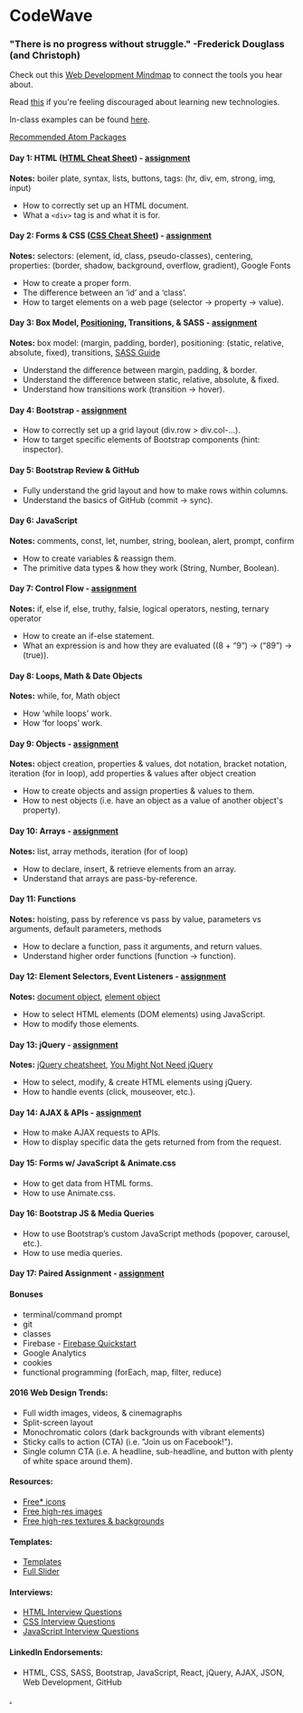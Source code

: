 # CodeWave

### "There is no progress without struggle." -Frederick Douglass (and Christoph)

Check out this [Web Development Mindmap](https://coggle.it/diagram/Vz9LvW8byvN0I38x) to connect the tools you hear about.

Read [this](https://medium.com/@addyosmani/totally-get-your-frustration-ea11adf237e3#.ch2epio1i) if you're feeling discouraged about learning new technologies.

In-class examples can be found [here](https://github.com/BeachCodersAcademy/CodeWave/tree/master/in-class_examples).

[Recommended Atom Packages](https://github.com/BeachCodersAcademy/CodeWave/blob/master/notes/atom_packages.md)

#### Day 1: HTML ([HTML Cheat Sheet](http://www.cheat-sheets.org/saved-copy/html5-cheat-sheet.png)) - [assignment](https://github.com/BeachCodersAcademy/CodeWave/blob/master/assignments/html.md)
**Notes:** boiler plate, syntax, lists, buttons, tags: (hr, div, em, strong, img, input)
* How to correctly set up an HTML document.	
* What a `<div>` tag is and what it is for.

#### Day 2: Forms & CSS ([CSS Cheat Sheet](https://www.smashingmagazine.com/wp-content/uploads/images/css3-cheat-sheet/css3-cheat-sheet.pdf)) - [assignment](https://github.com/BeachCodersAcademy/CodeWave/blob/master/assignments/css.md)
**Notes:** selectors: (element, id, class, pseudo-classes), centering, properties: (border, shadow, background, overflow, gradient), Google Fonts
* How to create a proper form.
* The difference between an ‘id’ and a ‘class’.
* How to target elements on a web page (selector -> property -> value).

#### Day 3: Box Model, [Positioning](https://github.com/BeachCodersAcademy/CodeWave/blob/master/notes/positioning.md), Transitions, & SASS  - [assignment](https://github.com/BeachCodersAcademy/CodeWave/blob/master/assignments/box_model_and_positioning.md)
**Notes:** box model: (margin, padding, border), positioning: (static, relative, absolute, fixed), transitions, [SASS Guide](https://github.com/BeachCodersAcademy/CodeWave/blob/master/notes/sass.md)
* Understand the difference between margin, padding, & border.
* Understand the difference between static, relative, absolute, & fixed.
* Understand how transitions work (transition -> hover).

#### Day 4: Bootstrap - [assignment](https://github.com/BeachCodersAcademy/CodeWave/blob/master/assignments/bootstrap.md)
* How to correctly set up a grid layout (div.row > div.col-...).
* How to target specific elements of Bootstrap components (hint: inspector).

#### Day 5: Bootstrap Review & GitHub
* Fully understand the grid layout and how to make rows within columns.
* Understand the basics of GitHub (commit -> sync).

#### Day 6: JavaScript
**Notes:** comments, const, let, number, string, boolean, alert, prompt, confirm
* How to create variables & reassign them.
* The primitive data types & how they work (String, Number, Boolean).

#### Day 7: Control Flow - [assignment](https://github.com/BeachCodersAcademy/CodeWave/blob/master/assignments/control_flow.md)
**Notes:** if, else if, else, truthy, falsie, logical operators, nesting, ternary operator
* How to create an if-else statement.
* What an expression is and how they are evaluated ((8 + “9”) -> (“89”) -> (true)).

#### Day 8: Loops, Math & Date Objects
**Notes:** while, for, Math object
* How ‘while loops’ work.
* How ‘for loops’ work.

#### Day 9: Objects - [assignment](https://github.com/BeachCodersAcademy/CodeWave/blob/master/assignments/objects.md)
**Notes:** object creation, properties & values, dot notation, bracket notation, iteration (for in loop), add properties & values after object creation
* How to create objects and assign properties & values to them.
* How to nest objects (i.e. have an object as a value of another object's property).

#### Day 10: Arrays - [assignment](https://github.com/BeachCodersAcademy/CodeWave/blob/master/assignments/arrays.md)
**Notes:** list, array methods, iteration (for of loop)
* How to declare, insert, & retrieve elements from an array.
* Understand that arrays are pass-by-reference.

#### Day 11: Functions
**Notes:** hoisting, pass by reference vs pass by value, parameters vs arguments, default parameters, methods
* How to declare a function, pass it arguments, and return values.
* Understand higher order functions (function -> function).

#### Day 12: Element Selectors, Event Listeners - [assignment](https://github.com/BeachCodersAcademy/CodeWave/blob/master/assignments/query_selector.md)
**Notes:** [document object](https://developer.mozilla.org/en-US/docs/Web/API/Document), [element object](https://developer.mozilla.org/en-US/docs/Web/API/Element)
* How to select HTML elements (DOM elements) using JavaScript.
* How to modify those elements.

#### Day 13: jQuery - [assignment](https://github.com/BeachCodersAcademy/CodeWave/blob/master/assignments/jquery.md)
**Notes:** [jQuery cheatsheet](https://oscarotero.com/jquery/), [You Might Not Need jQuery](http://youmightnotneedjquery.com/)
* How to select, modify, & create HTML elements using jQuery.
* How to handle events (click, mouseover, etc.).

#### Day 14: AJAX & APIs - [assignment](https://github.com/BeachCodersAcademy/CodeWave/blob/master/assignments/apis.md)
* How to make AJAX requests to APIs.
* How to display specific data the gets returned from from the request.

#### Day 15: Forms w/ JavaScript & Animate.css
* How to get data from HTML forms.
* How to use Animate.css.

#### Day 16: Bootstrap JS & Media Queries
* How to use Bootstrap’s custom JavaScript methods (popover, carousel, etc.).
* How to use media queries.

#### Day 17: Paired Assignment - [assignment](https://github.com/BeachCodersAcademy/CodeWave/blob/master/assignments/paired_assignment.md)

#### Bonuses
* terminal/command prompt
* git
* classes
* Firebase - [Firebase Quickstart](https://github.com/firebase/quickstart-js)
* Google Analytics
* cookies
* functional programming (forEach, map, filter, reduce)

#### 2016 Web Design Trends:
* Full width images, videos, & cinemagraphs
* Split-screen layout
* Monochromatic colors (dark backgrounds with vibrant elements)
* Sticky calls to action (CTA) (i.e. "Join us on Facebook!").
* Single column CTA (i.e. A headline, sub-headline, and button with plenty of white space around them).

#### Resources:
* [Free* icons](https://thenounproject.com/)
* [Free high-res images](https://unsplash.com/)
* [Free high-res textures & backgrounds](http://atextures.com/)

#### Templates:
* [Templates](http://blacktie.co/)
* [Full Slider](https://startbootstrap.com/template-overviews/full-slider/)

#### Interviews:
* [HTML Interview Questions](http://www.thatjsdude.com/interview/html.html)
* [CSS Interview Questions](http://www.thatjsdude.com/interview/css.html)
* [JavaScript Interview Questions](http://www.thatjsdude.com/interview/js1.html)

#### LinkedIn Endorsements:
* HTML, CSS, SASS, Bootstrap, JavaScript, React, jQuery, AJAX, JSON, Web Development, GitHub

[.](https://drive.google.com/open?id=0B5dbRalQs2-sRE1Nd29uVUNqQUE)
